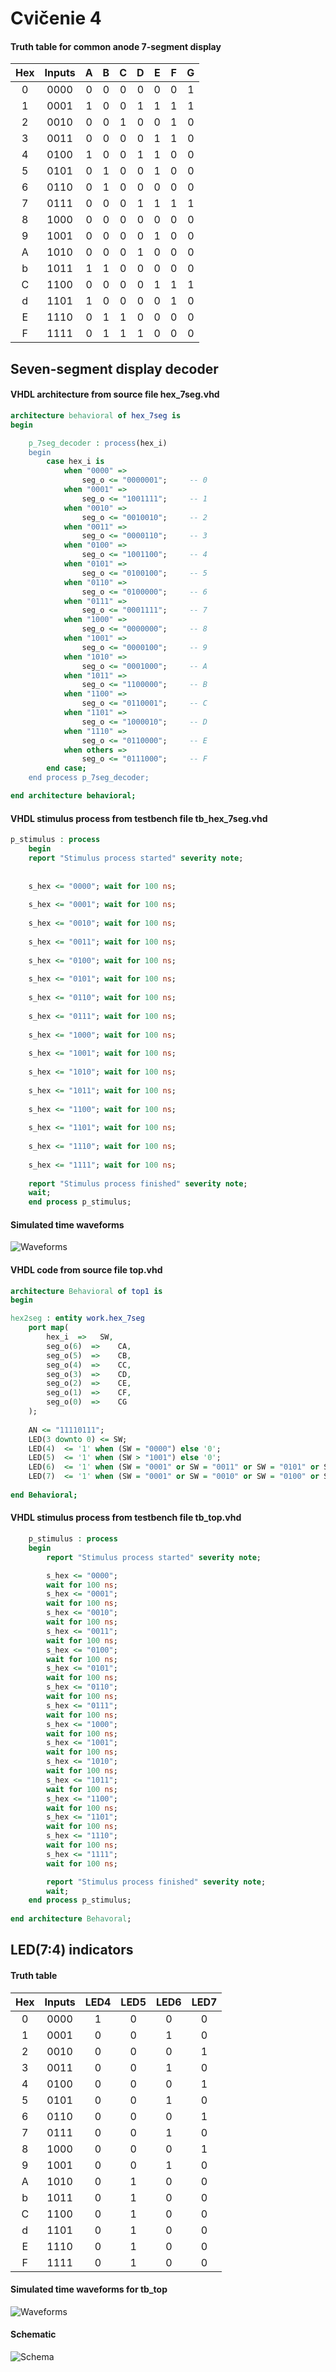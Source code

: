 
# Cvičenie 4

#### Truth table for common anode 7-segment display

| **Hex** | **Inputs** | **A** | **B** | **C** | **D** | **E** | **F** | **G** |
| :-: | :-: | :-: | :-: | :-: | :-: | :-: | :-: | :-: |
| 0 | 0000 | 0 | 0 | 0 | 0 | 0 | 0 | 1 |
| 1 | 0001 | 1 | 0 | 0 | 1 | 1 | 1 | 1 |
| 2 | 0010 | 0 | 0 | 1 | 0 | 0 | 1 | 0 |
| 3 | 0011 | 0 | 0 | 0 | 0 | 1 | 1 | 0 |
| 4 | 0100 | 1 | 0 | 0 | 1 | 1 | 0 | 0 |
| 5 | 0101 | 0 | 1 | 0 | 0 | 1 | 0 | 0 |
| 6 | 0110 | 0 | 1 | 0 | 0 | 0 | 0 | 0 |
| 7 | 0111 | 0 | 0 | 0 | 1 | 1 | 1 | 1 |
| 8 | 1000 | 0 | 0 | 0 | 0 | 0 | 0 | 0 |
| 9 | 1001 | 0 | 0 | 0 | 0 | 1 | 0 | 0 |
| A | 1010 | 0 | 0 | 0 | 1 | 0 | 0 | 0 |
| b | 1011 | 1 | 1 | 0 | 0 | 0 | 0 | 0 |
| C | 1100 | 0 | 0 | 0 | 0 | 1 | 1 | 1 |
| d | 1101 | 1 | 0 | 0 | 0 | 0 | 1 | 0 |
| E | 1110 | 0 | 1 | 1 | 0 | 0 | 0 | 0 |
| F | 1111 | 0 | 1 | 1 | 1 | 0 | 0 | 0 |

## Seven-segment display decoder

#### VHDL architecture from source file hex_7seg.vhd

````vhdl
architecture behavioral of hex_7seg is
begin

    p_7seg_decoder : process(hex_i)
    begin
        case hex_i is
            when "0000" =>
                seg_o <= "0000001";     -- 0
            when "0001" =>
                seg_o <= "1001111";     -- 1
            when "0010" =>
                seg_o <= "0010010";     -- 2
            when "0011" =>
                seg_o <= "0000110";     -- 3
            when "0100" =>
                seg_o <= "1001100";     -- 4
            when "0101" =>
                seg_o <= "0100100";     -- 5
            when "0110" =>
                seg_o <= "0100000";     -- 6
            when "0111" =>
                seg_o <= "0001111";     -- 7
            when "1000" =>
                seg_o <= "0000000";     -- 8
            when "1001" =>
                seg_o <= "0000100";     -- 9
            when "1010" =>
                seg_o <= "0001000";     -- A
            when "1011" =>
                seg_o <= "1100000";     -- B
            when "1100" =>
                seg_o <= "0110001";     -- C
            when "1101" =>
                seg_o <= "1000010";     -- D
            when "1110" =>
                seg_o <= "0110000";     -- E
            when others =>
                seg_o <= "0111000";     -- F
        end case;
    end process p_7seg_decoder;

end architecture behavioral;
````

#### VHDL stimulus process from testbench file tb_hex_7seg.vhd

````vhdl 
p_stimulus : process
    begin
    report "Stimulus process started" severity note;
    
    
    s_hex <= "0000"; wait for 100 ns;
    
    s_hex <= "0001"; wait for 100 ns;
    
    s_hex <= "0010"; wait for 100 ns;
    
    s_hex <= "0011"; wait for 100 ns;
    
    s_hex <= "0100"; wait for 100 ns;
    
    s_hex <= "0101"; wait for 100 ns;
    
    s_hex <= "0110"; wait for 100 ns;
    
    s_hex <= "0111"; wait for 100 ns;
    
    s_hex <= "1000"; wait for 100 ns;
    
    s_hex <= "1001"; wait for 100 ns;
    
    s_hex <= "1010"; wait for 100 ns;
    
    s_hex <= "1011"; wait for 100 ns;
    
    s_hex <= "1100"; wait for 100 ns;
    
    s_hex <= "1101"; wait for 100 ns;
    
    s_hex <= "1110"; wait for 100 ns;
    
    s_hex <= "1111"; wait for 100 ns;
    
    report "Stimulus process finished" severity note;
    wait;
    end process p_stimulus;
````

#### Simulated time waveforms
![Waveforms](/Images/lab4/tb_hex.PNG)

#### VHDL code from source file top.vhd
````vhdl
architecture Behavioral of top1 is
begin

hex2seg : entity work.hex_7seg
    port map(
        hex_i  =>   SW,
        seg_o(6)  =>    CA,
        seg_o(5)  =>    CB,
        seg_o(4)  =>    CC,
        seg_o(3)  =>    CD,
        seg_o(2)  =>    CE,
        seg_o(1)  =>    CF,
        seg_o(0)  =>    CG
    );
    
    AN <= "11110111";
    LED(3 downto 0) <= SW;
    LED(4)  <= '1' when (SW = "0000") else '0';
    LED(5)  <= '1' when (SW > "1001") else '0';
    LED(6)  <= '1' when (SW = "0001" or SW = "0011" or SW = "0101" or SW = "0111" or SW = "1001" or SW = "1011" or SW = "1101" or SW = "1111") else '0';
    LED(7)  <= '1' when (SW = "0001" or SW = "0010" or SW = "0100" or SW = "1000") else '0';
    
end Behavioral;
````
#### VHDL stimulus process from testbench file tb_top.vhd

````vhdl 
    p_stimulus : process
    begin
        report "Stimulus process started" severity note;

        s_hex <= "0000";
        wait for 100 ns;
        s_hex <= "0001";
        wait for 100 ns;
        s_hex <= "0010";
        wait for 100 ns;
        s_hex <= "0011";
        wait for 100 ns;
        s_hex <= "0100";
        wait for 100 ns;
        s_hex <= "0101";
        wait for 100 ns;
        s_hex <= "0110";
        wait for 100 ns;
        s_hex <= "0111";
        wait for 100 ns;
        s_hex <= "1000";
        wait for 100 ns;
        s_hex <= "1001";
        wait for 100 ns;
        s_hex <= "1010";
        wait for 100 ns;
        s_hex <= "1011";
        wait for 100 ns;
        s_hex <= "1100";
        wait for 100 ns;
        s_hex <= "1101";
        wait for 100 ns;
        s_hex <= "1110";
        wait for 100 ns;
        s_hex <= "1111";
        wait for 100 ns;

        report "Stimulus process finished" severity note;
        wait;
    end process p_stimulus;
    
end architecture Behavoral;
````


## LED(7:4) indicators
#### Truth table

| Hex | Inputs | LED4 | LED5 | LED6 | LED7 |
| :-: | :-: | :-: | :-: | :-: | :-: |
| 0 | 0000 | 1 | 0 | 0 | 0 |
| 1 | 0001 | 0 | 0 | 1 | 0 |
| 2 | 0010 | 0 | 0 | 0 | 1 |
| 3 | 0011 | 0 | 0 | 1 | 0 |
| 4 | 0100 | 0 | 0 | 0 | 1 |
| 5 | 0101 | 0 | 0 | 1 | 0 |
| 6 | 0110 | 0 | 0 | 0 | 1 |
| 7 | 0111 | 0 | 0 | 1 | 0 |
| 8 | 1000 | 0 | 0 | 0 | 1 |
| 9 | 1001 | 0 | 0 | 1 | 0 |
| A | 1010 | 0 | 1 | 0 | 0 |
| b | 1011 | 0 | 1 | 0 | 0 |
| C | 1100 | 0 | 1 | 0 | 0 |
| d | 1101 | 0 | 1 | 0 | 0 |
| E | 1110 | 0 | 1 | 0 | 0 |
| F | 1111 | 0 | 1 | 0 | 0 |

#### Simulated time waveforms for tb_top
![Waveforms](/Images/lab4/tb_top.PNG)

#### Schematic
![Schema](/Images/lab4/schematic.PNG)
